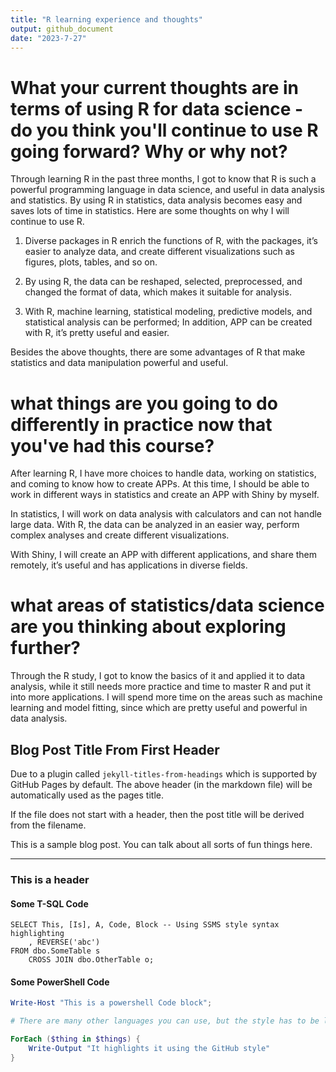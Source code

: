```yaml
---
title: "R learning experience and thoughts"
output: github_document
date: "2023-7-27"
---
```



# What your current thoughts are in terms of using R for data science - do you think you'll continue to use R going forward?  Why or why not?

Through learning R in the past three months, I got to know that R is such a powerful programming language in data science, and useful in data analysis and statistics. By using R in statistics, data analysis becomes easy and saves lots of time in statistics. Here are some thoughts on why I will continue to use R.

1) Diverse packages in R enrich the functions of R, with the packages, it’s easier to analyze data, and create different visualizations such as figures, plots, tables, and so on.

2) By using R, the data can be reshaped, selected, preprocessed, and changed the format of data, which makes it suitable for analysis. 

3) With R, machine learning, statistical modeling, predictive models, and statistical analysis can be performed; In addition, APP can be created with R, it’s pretty useful and easier. 

Besides the above thoughts, there are some advantages of R that make statistics and data manipulation powerful and useful.



# what things are you going to do differently in practice now that you've had this course?

After learning R, I have more choices to handle data, working on statistics, and coming to know how to create APPs. At this time, I should be able to work in different ways in statistics and create an APP with Shiny by myself.

In statistics, I will work on data analysis with calculators and can not handle large data. With R, the data can be analyzed in an easier way, perform complex analyses and create different visualizations. 

With Shiny, I will create an APP with different applications, and share them remotely, it’s useful and has applications in diverse fields.


# what areas of statistics/data science are you thinking about exploring further?  

Through the R study, I got to know the basics of it and applied it to data analysis, while it still needs more practice and time to master R and put it into more applications. I will spend more time on the areas such as machine learning and model fitting, since which are pretty useful and powerful in data analysis.
 
 
 ## Blog Post Title From First Header

Due to a plugin called `jekyll-titles-from-headings` which is supported by GitHub Pages by default. The above header (in the markdown file) will be automatically used as the pages title.

If the file does not start with a header, then the post title will be derived from the filename.

This is a sample blog post. You can talk about all sorts of fun things here.

---

### This is a header

#### Some T-SQL Code

```tsql
SELECT This, [Is], A, Code, Block -- Using SSMS style syntax highlighting
    , REVERSE('abc')
FROM dbo.SomeTable s
    CROSS JOIN dbo.OtherTable o;
```

#### Some PowerShell Code

```powershell
Write-Host "This is a powershell Code block";

# There are many other languages you can use, but the style has to be loaded first

ForEach ($thing in $things) {
    Write-Output "It highlights it using the GitHub style"
}
```
